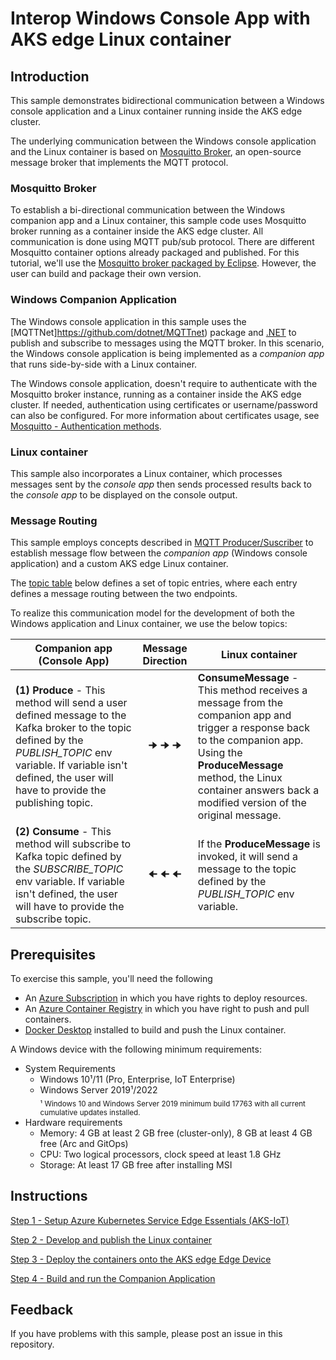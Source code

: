 # Interop Windows Console App with AKS edge Linux container

## Introduction
This sample demonstrates bidirectional communication between a Windows console application and a Linux container running inside the AKS edge cluster. 

The underlying communication between the Windows console application and the Linux container is based on [Mosquitto Broker](https://mosquitto.org/), an open-source message broker that implements the MQTT protocol. 

### Mosquitto Broker
To establish a bi-directional communication between the Windows companion app and a Linux container, this sample code uses Mosquitto broker running as a container inside the AKS edge cluster. All communication is done using MQTT pub/sub protocol. There are different Mosquitto container options already packaged and published. For this tutorial, we'll use the [Mosquitto broker packaged by Eclipse](https://hub.docker.com/_/eclipse-mosquitto). However, the user can build and package their own version.

### Windows Companion Application
The Windows console application in this sample uses the [MQTTNet]https://github.com/dotnet/MQTTnet) package and [.NET](https://docs.microsoft.com/en-us/dotnet/core/whats-new/dotnet-6) to publish and subscribe to messages using the MQTT broker. In this scenario, the Windows console application is being implemented as a *companion app* that runs side-by-side with a Linux container. 

The Windows console application, doesn't require to authenticate with the Mosquitto broker instance, running as a container inside the AKS edge cluster. If needed, authentication using certificates or username/password can also be configured. For more information about certificates usage, see [Mosquitto - Authentication methods](https://mosquitto.org/documentation/authentication-methods/). 

### Linux container 
This sample also incorporates a Linux container, which processes messages sent by the *console app* then sends processed results back to the *console app* to be displayed on the console output.

### Message Routing
This sample employs concepts described in [MQTT Producer/Suscriber](https://mqtt.org/) to establish message flow between the *companion app* (Windows console application) and a custom AKS edge Linux container. 

The [topic table](https://kafka.apache.org/documentation/#topicconfigs) below defines a set of topic entries, where each entry defines a message routing between the two endpoints. 

To realize this communication model for the development of both the Windows application and Linux container, we use the below topics:  

<center>

| Companion app (Console App) | Message Direction | Linux container |
|-------------------|:-----------:|-------------|
| **(1) Produce** - This method will send a user defined message to the Kafka broker to the topic defined by the *PUBLISH_TOPIC* env variable. If variable isn't defined, the user will have to provide the publishing topic. | 🠊 🠊 🠊 | **ConsumeMessage** - This method receives a message from the companion app and trigger a response back to the companion app. Using the **ProduceMessage** method, the Linux container answers back a modified version of the original message. | 
| **(2) Consume** - This method will subscribe to Kafka topic defined by the *SUBSCRIBE_TOPIC* env variable. If variable isn't defined, the user will have to provide the subscribe topic. | 🠈 🠈 🠈 | If the **ProduceMessage** is invoked, it will send a message to the topic defined by the *PUBLISH_TOPIC* env variable. | 

</center>

## Prerequisites
To exercise this sample, you'll need the following
* An [Azure Subscription](https://azure.microsoft.com/free/) in which you have rights to deploy resources. 
* An [Azure Container Registry](https://docs.microsoft.com/en-us/azure/container-registry/container-registry-get-started-portal?tabs=azure-cli) in which you have right to push and pull containers.
* [Docker Desktop](https://www.docker.com/products/docker-desktop/) installed to build and push the Linux container.

A Windows device with the following minimum requirements:
* System Requirements
   * Windows 10¹/11 (Pro, Enterprise, IoT Enterprise)
   * Windows Server 2019¹/2022  
   <sub>¹ Windows 10 and Windows Server 2019 minimum build 17763 with all current cumulative updates installed.</sub>
* Hardware requirements
  * Memory: 4 GB at least 2 GB free (cluster-only), 8 GB at least 4 GB free (Arc and GitOps)
  * CPU: Two logical processors, clock speed at least 1.8 GHz
  * Storage: At least 17 GB free after installing MSI

## Instructions
[Step 1 - Setup Azure Kubernetes Service Edge Essentials (AKS-IoT)](/docs/AKS-Lite-Deployment-Guidance.md)

[Step 2 - Develop and publish the Linux container](./Documentation/Develop%20and%20publish%20the%20Linux%20container.MD)

[Step 3 - Deploy the containers onto the AKS edge Edge Device](./Documentation/DeployContainersOnAKSLiteEdgedevice.md)

[Step 4 - Build and run the Companion Application](./Documentation/Run%20the%20Console%20Application.MD)

## Feedback
If you have problems with this sample, please post an issue in this repository.
